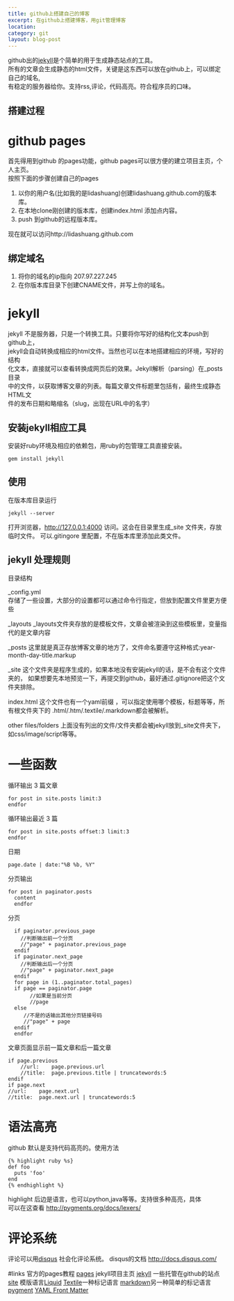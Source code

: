```yaml
---
title: github上搭建自己的博客
excerpt: 在github上搭建博客，用git管理博客
location: 
category: git
layout: blog-post
--- 
```

github出的[jekyll](https://github.com/mojombo/jekyll)是个简单的用于生成静态站点的工具。     
所有的文章会生成静态的html文件，关键是这东西可以放在github上，可以绑定自己的域名,    
有稳定的服务器给你。支持rss,评论，代码高亮。符合程序员的口味。

搭建过程
---------


# github pages

首先得用到github 的pages功能，github pages可以很方便的建立项目主页，个人主页。    
按照下面的步骤创建自己的pages    
1. 以你的用户名(比如我的是lidashuang)创建lidashuang.github.com的版本库。    
1. 在本地clone刚创建的版本库，创建index.html 添加点内容。
1. push 到github的远程版本库。

现在就可以访问http://lidashuang.github.com  

## 绑定域名

1. 将你的域名的ip指向 207.97.227.245
1. 在你版本库目录下创建CNAME文件，并写上你的域名。 

# jekyll

jekyll 不是服务器，只是一个转换工具。只要将你写好的结构化文本push到github上，   
jekyll会自动转换成相应的html文件。当然也可以在本地搭建相应的环境，写好的结构   
化文本，直接就可以查看转换成网页后的效果。Jekyll解析（parsing）在\_posts目录   
中的文件，以获取博客文章的列表。每篇文章文件标题里包括有，最终生成静态HTML文    
件的发布日期和略缩名（slug，出现在URL中的名字）

## 安装jekyll相应工具

安装好ruby环境及相应的依赖包，用ruby的包管理工具直接安装。   
	
	gem install jekyll 

## 使用

在版本库目录运行 

	jekyll --server 

打开浏览器，http://127.0.0.1:4000 访问。这会在目录里生成\_site 文件夹，存放   
临时文件。 可以.gitingore 里配置，不在版本库里添加此类文件。


## jekyll 处理规则

目录结构

\_config.yml  
存储了一些设置，大部分的设置都可以通过命令行指定，但放到配置文件里更方便些

\_layouts
\_layouts文件夹存放的是模板文件，文章会被渲染到这些模板里，变量指代的是文章内容

\_posts
这里就是真正存放博客文章的地方了，文件命名要遵守这种格式:year-month-day-title.markup

\_site
这个文件夹是程序生成的，如果本地没有安装jekyll的话，是不会有这个文件夹的，
如果想要先本地预览一下，再提交到github，最好通过.gitignore把这个文件夹排除。

index.html
这个文件也有一个yaml前缀 ，可以指定使用哪个模板，标题等等，所有根文件夹下的
.html/.htm/.textile/.markdown都会被解析。

other files/folders
上面没有列出的文件/文件夹都会被jekyll放到\_site文件夹下，如css/image/script等等。

# 一些函数
循环输出 3 篇文章			

	for post in site.posts limit:3
	endfor

循环输出最近 3 篇

	for post in site.posts offset:3 limit:3
	endfor

日期

	page.date | date:"%B %b, %Y"

分页输出

	for post in paginator.posts
	  content
	  endfor

分页

	  if paginator.previous_page
	    //判断输出前一个分页
	    //"page" + paginator.previous_page
	  endif
	  if paginator.next_page
	    //判断输出后一个分页
	    //"page" + paginator.next_page
	  endif
	  for page in (1..paginator.total_pages)
	  if page == paginator.page
	       //如果是当前分页
	       //page
      else
	     //不是的话输出其他分页链接号码
	     //"page" + page
	  endif
	  endfor

文章页面显示前一篇文章和后一篇文章

	if page.previous
		//url:    page.previous.url
		//title:  page.previous.title | truncatewords:5
	endif
	if page.next
	//url:    page.next.url
	//title:  page.next.url | truncatewords:5


# 语法高亮 

github 默认是支持代码高亮的。使用方法    

	{% highlight ruby %s}
	def foo
	  puts 'foo'
	end
	{% endhighlight %}

highlight 后边是语言，也可以python,java等等。支持很多种高亮，具体   
可以在这查看 http://pygments.org/docs/lexers/

# 评论系统

评论可以用[disqus](http://www.disqus.com)  社会化评论系统。
disqus的文档 http://docs.disqus.com/

#links
官方的pages教程 [pages](http://pages.github.com/)
jekyll项目主页 [jekyll](https://github.com/mojombo/jekyll)
一些托管在github的站点[site](https://github.com/mojombo/jekyll/wiki/Sites)
模版语言[Liquid](https://github.com/Shopify/liquid/wiki/Liquid-for-Designers)
[Textile](http://en.wikipedia.org/wiki/Textile_%28markup_language%29)一种标记语言 
[markdown](http://en.wikipedia.org/wiki/Markdown)另一种简单的标记语言 
[pygment](http://pygments.org/docs/lexers/)
[YAML Front Matter](https://github.com/mojombo/jekyll/wiki/yaml-front-matter)
